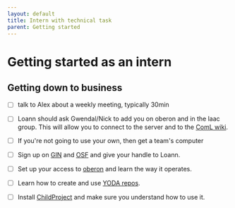 ```yaml
---
layout: default
title: Intern with technical task
parent: Getting started
---
```


# Getting started as an intern

## Getting down to business

- [ ] talk to Alex about a weekly meeting, typically 30min

- [ ] Loann should ask Gwendal/Nick to add you on oberon and in the laac group. This will allow you to connect to the server and to the [ComL wiki](https://wiki.cognitive-ml.fr/).

- [ ] If you're not going to use your own, then get a team's computer

- [ ] Sign up on [GIN](https://gin.g-node.org/) and [OSF](https://osf.io) and give your handle to Loann.

- [ ] Set up your access to [oberon](../oberon) and learn the way it operates.

- [ ] Learn how to create and use [YODA repos](https://handbook.datalad.org/en/latest/basics/101-127-yoda.html).

- [ ] Install [ChildProject](../childproject) and make sure you understand how to use it.

<!--- Scripts that are required for this specific page. It won't be displayed. Keep that section after all markdown.
-->
<script>
//Enables the checkboxes
var inp = document.getElementsByTagName("input");
for (var i = 0; i < inp.length; i++) {
    if ( inp[i].type == "checkbox" ) {
        inp[i].disabled=false;
    }
}
</script>